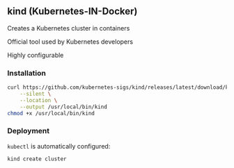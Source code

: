 ## kind (Kubernetes-IN-Docker)

Creates a Kubernetes cluster in containers

Official tool used by Kubernetes developers

Highly configurable [<i class="fa fa-globe" style="width: 1.5em; text-align: center;"></i>](https://github.com/kubernetes-sigs/kind/) [<i class="fa fa-file-alt" style="width: 1.5em; text-align: center;"></i>](https://kind.sigs.k8s.io/)

### Installation

```bash
curl https://github.com/kubernetes-sigs/kind/releases/latest/download/kind-linux-amd64 \
    --silent \
    --location \
    --output /usr/local/bin/kind
chmod +x /usr/local/bin/kind
```

### Deployment

`kubectl` is automatically configured:

```bash
kind create cluster
```

